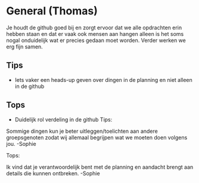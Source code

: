 # General (Thomas)
Je houdt de github goed bij en zorgt ervoor dat we alle opdrachten erin hebben staan en dat er vaak ook mensen aan hangen alleen is het soms nogal onduidelijk wat er precies gedaan moet worden. Verder werken we erg fijn samen.
## Tips
- Iets vaker een heads-up geven over dingen in de planning en niet alleen in de github
## Tops
- Duidelijk rol verdeling in de github
Tips:

Sommige dingen kun je beter uitleggen/toelichten aan andere groepsgenoten zodat wij allemaal begrijpen wat we moeten doen volgens jou. -Sophie

Tops:

Ik vind dat je verantwoordelijk bent met de planning en aandacht brengt aan details die kunnen ontbreken. -Sophie
